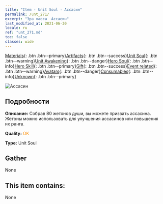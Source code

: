 ```yaml
---
title: "Item - Unit Soul - Ассасин"
permalink: /unt_271/
excerpt: "Эра хаоса  Ассасин"
last_modified_at: 2021-06-30
locale: ru
ref: "unt_271.md"
toc: false
classes: wide
---
```

 [Materials](/ItemsRU/){: .btn .btn--primary}[Artifacts](/ItemsRU/Artifacts/){: .btn .btn--success}[Unit Soul](/ItemsRU/UnitSoul/){: .btn .btn--warning}[Unit Awakening](/ItemsRU/UnitAwakening/){: .btn .btn--danger}[Hero Soul](/ItemsRU/HeroSoul/){: .btn .btn--info}[Hero Skill](/ItemsRU/HeroSkill/){: .btn .btn--primary}[Gift](/ItemsRU/Gift/){: .btn .btn--success}[Event related](/ItemsRU/Events/){: .btn .btn--warning}[Avatars](/ItemsRU/Avatars/){: .btn .btn--danger}[Consumables](/ItemsRU/Consumables/){: .btn .btn--info}[Unknown](/ItemsRU/Unknown/){: .btn .btn--primary}

 ![Ассасин](/images/u/ti_cishazhe.jpg)

## Подробности
 **Описание:** Собрав 80 жетонов души, вы можете призвать ассасина. Жетоны можно использовать для улучшения ассасинов или повышения их ранга.

 **Quality:** <span style="color: #FF8C00">OK</span>

 **Type:** Unit Soul

## Gather

  None

## This item contains:

  None


